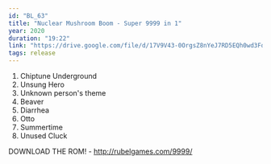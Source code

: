 ```yaml
---
id: "BL_63"
title: "Nuclear Mushroom Boom - Super 9999 in 1"
year: 2020
duration: "19:22"
link: "https://drive.google.com/file/d/17V9V43-0OrgsZ8nYeJ7RD5EQh0wd3Fdl/view?usp=sharing"
tags: release
---
```


01. Chiptune Underground
02. Unsung Hero
03. Unknown person's theme
04. Beaver
05. Diarrhea
06. Otto
07. Summertime
08. Unused Cluck

DOWNLOAD THE ROM! - http://rubelgames.com/9999/
